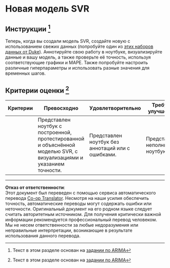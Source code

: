 <!--
CO_OP_TRANSLATOR_METADATA:
{
  "original_hash": "94aa2fc6154252ae30a3f3740299707a",
  "translation_date": "2025-08-29T20:51:28+00:00",
  "source_file": "7-TimeSeries/3-SVR/assignment.md",
  "language_code": "ru"
}
-->
# Новая модель SVR

## Инструкции [^1]

Теперь, когда вы создали модель SVR, создайте новую с использованием свежих данных (попробуйте один из [этих наборов данных от Duke](http://www2.stat.duke.edu/~mw/ts_data_sets.html)). Аннотируйте свою работу в ноутбуке, визуализируйте данные и вашу модель, а также проверьте её точность, используя соответствующие графики и MAPE. Также попробуйте настроить различные гиперпараметры и использовать разные значения для временных шагов.

## Критерии оценки [^1]

| Критерии | Превосходно                                                  | Удовлетворительно                                         | Требует улучшений                  |
| -------- | ------------------------------------------------------------ | --------------------------------------------------------- | ----------------------------------- |
|          | Представлен ноутбук с построенной, протестированной и объяснённой моделью SVR, с визуализациями и указанием точности. | Представлен ноутбук без аннотаций или с ошибками.         | Представлен неполный ноутбук.      |

[^1]: Текст в этом разделе основан на [задании по ARIMA](https://github.com/microsoft/ML-For-Beginners/tree/main/7-TimeSeries/2-ARIMA/assignment.md)

---

**Отказ от ответственности**:  
Этот документ был переведен с помощью сервиса автоматического перевода [Co-op Translator](https://github.com/Azure/co-op-translator). Несмотря на наши усилия обеспечить точность, автоматические переводы могут содержать ошибки или неточности. Оригинальный документ на его родном языке следует считать авторитетным источником. Для получения критически важной информации рекомендуется профессиональный перевод человеком. Мы не несем ответственности за любые недоразумения или неправильные интерпретации, возникающие в результате использования данного перевода.